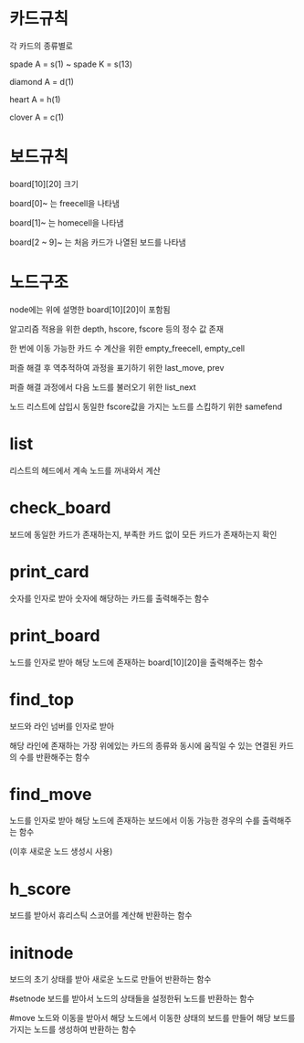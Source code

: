 # 카드규칙
각 카드의 종류별로

spade A = s(1) ~ spade K = s(13)

diamond A = d(1)

heart A = h(1)

clover A = c(1)

# 보드규칙
board[10][20] 크기

board[0]~ 는 freecell을 나타냄

board[1]~ 는 homecell을 나타냄

board[2 ~ 9]~ 는 처음 카드가 나열된 보드를 나타냄

# 노드구조
node에는 위에 설명한 board[10][20]이 포함됨

알고리즘 적용을 위한 depth, hscore, fscore 등의 정수 값 존재

한 번에 이동 가능한 카드 수 계산을 위한 empty_freecell, empty_cell

퍼즐 해결 후 역추적하여 과정을 표기하기 위한 last_move, prev

퍼즐 해결 과정에서 다음 노드를 불러오기 위한 list_next

노드 리스트에 삽입시 동일한 fscore값을 가지는 노드를 스킵하기 위한 samefend

# list
리스트의 헤드에서 계속 노드를 꺼내와서 계산

# check_board
보드에 동일한 카드가 존재하는지, 부족한 카드 없이 모든 카드가 존재하는지 확인

# print_card
숫자를 인자로 받아 숫자에 해당하는 카드를 출력해주는 함수

# print_board
노드를 인자로 받아 해당 노드에 존재하는 board[10][20]을 출력해주는 함수

# find_top
보드와 라인 넘버를 인자로 받아 

해당 라인에 존재하는 가장 위에있는 카드의 종류와 동시에 움직일 수 있는 연결된 카드의 수를 반환해주는 함수

# find_move
노드를 인자로 받아 해당 노드에 존재하는 보드에서 이동 가능한 경우의 수를 출력해주는 함수

(이후 새로운 노드 생성시 사용)

# h_score
보드를 받아서 휴리스틱 스코어를 계산해 반환하는 함수

# initnode
보드의 초기 상태를 받아 새로운 노드로 만들어 반환하는 함수

#setnode
보드를 받아서 노드의 상태들을 설정한뒤 노드를 반환하는 함수

#move
노드와 이동을 받아서 해당 노드에서 이동한 상태의 보드를 만들어 해당 보드를 가지는 노드를 생성하여 반환하는 함수